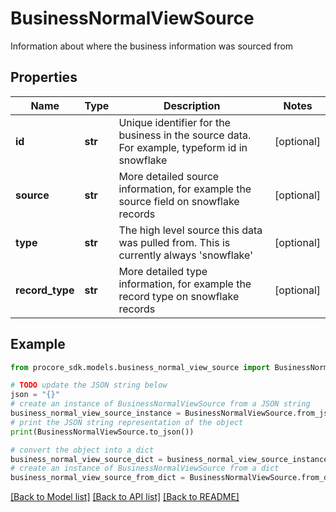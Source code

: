 # BusinessNormalViewSource

Information about where the business information was sourced from

## Properties

Name | Type | Description | Notes
------------ | ------------- | ------------- | -------------
**id** | **str** | Unique identifier for the business in the source data. For example, typeform id in snowflake | [optional] 
**source** | **str** | More detailed source information, for example the source field on snowflake records | [optional] 
**type** | **str** | The high level source this data was pulled from. This is currently always &#39;snowflake&#39; | [optional] 
**record_type** | **str** | More detailed type information, for example the record type on snowflake records | [optional] 

## Example

```python
from procore_sdk.models.business_normal_view_source import BusinessNormalViewSource

# TODO update the JSON string below
json = "{}"
# create an instance of BusinessNormalViewSource from a JSON string
business_normal_view_source_instance = BusinessNormalViewSource.from_json(json)
# print the JSON string representation of the object
print(BusinessNormalViewSource.to_json())

# convert the object into a dict
business_normal_view_source_dict = business_normal_view_source_instance.to_dict()
# create an instance of BusinessNormalViewSource from a dict
business_normal_view_source_from_dict = BusinessNormalViewSource.from_dict(business_normal_view_source_dict)
```
[[Back to Model list]](../README.md#documentation-for-models) [[Back to API list]](../README.md#documentation-for-api-endpoints) [[Back to README]](../README.md)


